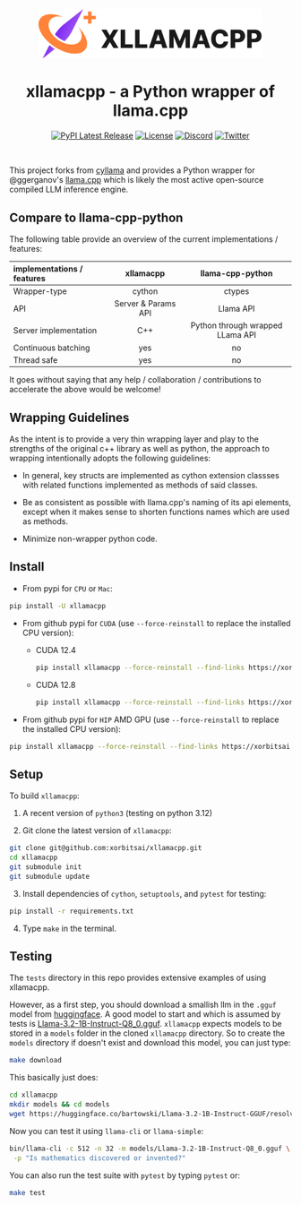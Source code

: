 <div align="center">
<img src="./assets/logo.png" width="400px" alt="xorbits" />

# xllamacpp - a Python wrapper of llama.cpp

[![PyPI Latest Release](https://img.shields.io/pypi/v/xllamacpp.svg?style=for-the-badge)](https://pypi.org/project/xllamacpp/)
[![License](https://img.shields.io/pypi/l/xllamacpp.svg?style=for-the-badge)](https://github.com/xorbitsai/inference/blob/main/LICENSE)
[![Discord](https://img.shields.io/badge/join_Discord-5462eb.svg?logo=discord&style=for-the-badge&logoColor=%23f5f5f5)](https://discord.gg/Xw9tszSkr5)
[![Twitter](https://img.shields.io/twitter/follow/xorbitsio?logo=x&style=for-the-badge)](https://twitter.com/xorbitsio)

</div>
<br />

This project forks from [cyllama](https://github.com/shakfu/cyllama) and provides a Python wrapper for @ggerganov's [llama.cpp](https://github.com/ggerganov/llama.cpp) which is likely the most active open-source compiled LLM inference engine.

## Compare to llama-cpp-python 

The following table provide an overview of the current implementations / features:

| implementations / features             | xllamacpp     | llama-cpp-python |
| :--------------------------- | :-----------: | :--------------: |     
| Wrapper-type                 | cython        | ctypes           |
| API                           | Server & Params API  | Llama API |
| Server implementation   | C++           | Python through wrapped LLama API |
| Continuous batching    | yes           | no |
| Thread safe     | yes           | no |

It goes without saying that any help / collaboration / contributions to accelerate the above would be welcome!

## Wrapping Guidelines

As the intent is to provide a very thin wrapping layer and play to the strengths of the original c++ library as well as python, the approach to wrapping intentionally adopts the following guidelines:

- In general, key structs are implemented as cython extension classses with related functions implemented as methods of said classes.

- Be as consistent as possible with llama.cpp's naming of its api elements, except when it makes sense to shorten functions names which are used as methods.

- Minimize non-wrapper python code.

## Install

- From pypi for `CPU` or `Mac`:

```sh
pip install -U xllamacpp
```

- From github pypi for `CUDA` (use `--force-reinstall` to replace the installed CPU version):

  - CUDA 12.4
    ```sh
    pip install xllamacpp --force-reinstall --find-links https://xorbitsai.github.io/xllamacpp/whl/cu124
    ```

  - CUDA 12.8
    ```sh
    pip install xllamacpp --force-reinstall --find-links https://xorbitsai.github.io/xllamacpp/whl/cu128
    ```

- From github pypi for `HIP` AMD GPU (use `--force-reinstall` to replace the installed CPU version):

```sh
pip install xllamacpp --force-reinstall --find-links https://xorbitsai.github.io/xllamacpp/whl/rocm-6.3.4
```

## Setup

To build `xllamacpp`:

1. A recent version of `python3` (testing on python 3.12)

2. Git clone the latest version of `xllamacpp`:

 ```sh
 git clone git@github.com:xorbitsai/xllamacpp.git
 cd xllamacpp
 git submodule init
 git submodule update
 ```

3. Install dependencies of `cython`, `setuptools`, and `pytest` for testing:

 ```sh
 pip install -r requirements.txt
 ```

4. Type `make` in the terminal.

## Testing

The `tests` directory in this repo provides extensive examples of using xllamacpp.

However, as a first step, you should download a smallish llm in the `.gguf` model from [huggingface](https://huggingface.co/models?search=gguf). A good model to start and which is assumed by tests is [Llama-3.2-1B-Instruct-Q8_0.gguf](https://huggingface.co/bartowski/Llama-3.2-1B-Instruct-GGUF/resolve/main/Llama-3.2-1B-Instruct-Q8_0.gguf). `xllamacpp` expects models to be stored in a `models` folder in the cloned `xllamacpp` directory. So to create the `models` directory if doesn't exist and download this model, you can just type:

```sh
make download
```

This basically just does:

```sh
cd xllamacpp
mkdir models && cd models
wget https://huggingface.co/bartowski/Llama-3.2-1B-Instruct-GGUF/resolve/main/Llama-3.2-1B-Instruct-Q8_0.gguf 
```

Now you can test it using `llama-cli` or `llama-simple`:

```sh
bin/llama-cli -c 512 -n 32 -m models/Llama-3.2-1B-Instruct-Q8_0.gguf \
 -p "Is mathematics discovered or invented?"
```

You can also run the test suite with `pytest` by typing `pytest` or:

```sh
make test
```
